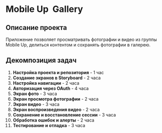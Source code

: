 # Mobile Up  Gallery

## Описание проекта

Приложение позволяет просматривать фотографии и видео из группы Mobile Up, делиться контентом и сохранять фотографии в галерею.

## Декомпозиция задач

1. **Настройка проекта и репозитория** - 1 час
2. **Создание экранов в Storyboard** - 2 часа
3. **Настройка навигации** - 2 часа
4. **Авторизация через OAuth** - 4 часа
5. **Экран фото** - 3 часа
6. **Экран просмотра фотографии** - 2 часа
7. **Экран видео** - 3 часа
8. **Экран воспроизведения видео** - 2 часа
9. **Сохранение и восстановление сессии** - 3 часа
10. **Обработка ошибок и алерты** - 2 часа
11. **Тестирование и отладка** - 3 часа
